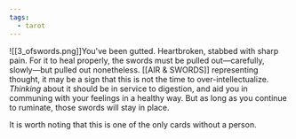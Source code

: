 ```yaml
---
tags:
  - tarot
---
```

![[3_ofswords.png]]You've been gutted. Heartbroken, stabbed with sharp pain. For it to heal properly, the swords must be pulled out—carefully, slowly—but pulled out nonetheless. [[AIR & SWORDS]] representing thought, it may be a sign that this is not the time to over-intellectualize. *Thinking* about it should be in service to digestion, and aid you in communing with your feelings in a healthy way. But as long as you continue to ruminate, those swords will stay in place.

It is worth noting that this is one of the only cards without a person.